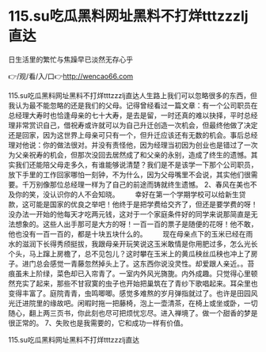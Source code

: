 # 115.su吃瓜黑料网址黑料不打烊tttzzzlj直达
日生活里的繁忙与焦躁早已淡然无存心乎

👉/观/看/入/口👉http://wencao66.com

115.su吃瓜黑料网址黑料不打烊tttzzzlj直达人生路上我们可以忽略很多的东西，但我认为最不能忽略的还是我们的父母。记得曾经看过一篇文章：有一个公司职员在总经理大寿时也恰逢母亲的七十大寿，是去是留，一时还真的难以抉择，平时总经理非常赏识自己，借祝寿或许就可以为自己升迁创造一次机会，但最终他做了决定还是回家，因为这世界上母亲可只有一个，但升迁应该还有无数的机会。事后总经理对他说：你的做法很对。并没有责怪他，因为经理当初因为创业也是错过了一次为父亲祝寿的机会，但那次没回去居然成了和父亲的永别，造成了终生的遗憾。其实我们还能陪父母走多久，有谁能够说清楚？我们是不是该学一下那个公司职员，放下手里的工作回家哪怕一刻钟，不为什么，因为父母嘴里不会说，其实他们很需要。千万别像那位总经理一样为了自己的前途而铸就终生遗憾。
	2、春风在美也不及你的笑，没认识你的人不会知晓。
　　幸好在第一个学期学校可以给新生贷款，这可能是国家的优良之举吧！他终于是把学费给交齐了，但还是要学费的呀！没办法一开始的他每天才吃两元钱，这对于一个家庭条件好的同学来说那简直是无法想象的。这些人出手那可是大方的呀！一百一百的票子是随便的花呀！他不敢，他也没有一百一百的，都是十块五块什么的。
　　现在母亲点下的玉米已经在雨水的滋润下长得秀颀挺拔，我跟母亲开玩笑说这玉米敢情是你用肥过多，怎么光长个头，马上蹿上房檐了，总不见包儿？这时攀在玉米上的黄瓜秧丝瓜秧也冲上了房子。进门总会感觉一青藤忽然掉头上了。这东西你说没灵性。却爱跟人亲近。。苔痕虽未上阶绿，菜色却已入帘青了。一室内外风光旖旎。内外成趣。只觉得心里顿然充实了起来，那些不甘寂寞的虫子也开始把巢筑在了青纱下歌唱起来。耳朵里也变得丰富了。庭院青青，虫鸣唧唧。感觉多难熬的岁月弹指就过了。也许是田园风光迁进院里的缘故吧。闲暇时拖一把藤椅，泡上一壶清茶，在椅上或坐或卧，一切随心，翻上两三页书，你此刻也尽可把烦忧忘尽。进入禅境了。做一个甜香的梦是很正常的。
	7、失败也是我需要的，它和成功一样有价值。

115.su吃瓜黑料网址黑料不打烊tttzzzlj直达
